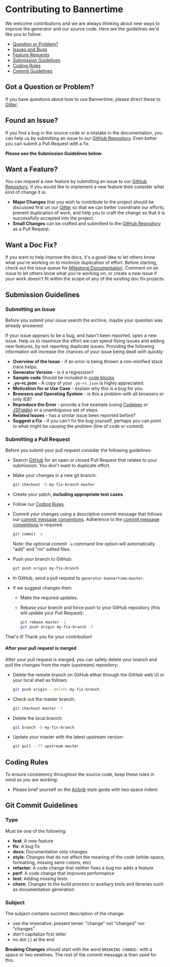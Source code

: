 # Contributing to Bannertime

We welcome contributions and we are always thinking about new ways to improve the generator and our source code. Here are the guidelines we'd like you to follow:

 - [Question or Problem?](#question)
 - [Issues and Bugs](#issue)
 - [Feature Requests](#feature)
 - [Submission Guidelines](#submit)
 - [Coding Rules](#rules)
 - [Commit Guidelines](#commit)

## <a name="question"></a> Got a Question or Problem?
If you have questions about how to use Bannertime, please direct these to [Gitter][gitter].

## <a name="issue"></a> Found an Issue?
If you find a bug in the source code or a mistake in the documentation, you can help us by
submitting an issue to our [GitHub Repository][github]. Even better you can submit a Pull Request with a fix.

**Please see the Submission Guidelines below**.

## <a name="feature"></a> Want a Feature?
You can request a new feature by submitting an issue to our [GitHub Repository][github]. If you would like to
implement a new feature then consider what kind of change it is:

* **Major Changes** that you wish to contribute to the project should be discussed first on our [Gitter][gitter]
so that we can better coordinate our efforts, prevent duplication of work, and help you to craft the change so that
it is successfully accepted into the project.
* **Small Changes** can be crafted and submitted to the [GitHub Repository][github] as a Pull Request.

## <a name="docs"></a> Want a Doc Fix?
If you want to help improve the docs, it's a good idea to let others know what you're working on to
minimize duplication of effort. Before starting, check out the issue queue for [Milestone:Documentation][docs-milestone].
Comment on an issue to let others know what you're working on, or create a new issue if your work
doesn't fit within the scope of any of the existing doc fix projects.

## <a name="submit"></a> Submission Guidelines

### Submitting an Issue
Before you submit your issue search the archive, maybe your question was already answered.

If your issue appears to be a bug, and hasn't been reported, open a new issue.
Help us to maximize the effort we can spend fixing issues and adding new
features, by not reporting duplicate issues.  Providing the following information will increase the
chances of your issue being dealt with quickly:

* **Overview of the Issue** - if an error is being thrown a non-minified stack trace helps.
* **Generator Version** - is it a regression?
* **Sample code** Should be included in [code blocks][github-markdown]
* **.yo-rc.json** - A copy of your `.yo-rc.json` is highly appreciated.
* **Motivation for or Use Case** - explain why this is a bug for you.
* **Browsers and Operating System** - is this a problem with all browsers or only IE8?
* **Reproduce the Error** - provide a live example (using [Codepen][codepen] or
  [JSFiddle][jsfiddle]) or a unambiguous set of steps.
* **Related Issues** - has a similar issue been reported before?
* **Suggest a Fix** - if you can't fix the bug yourself, perhaps you can point to what might be
  causing the problem (line of code or commit)

### Submitting a Pull Request
Before you submit your pull request consider the following guidelines:

* Search [GitHub](https://github.com/pyramidium/generator-bannertime/pulls) for an open or closed Pull Request
  that relates to your submission. You don't want to duplicate effort.
* Make your changes in a new git branch:

     ```bash
     git checkout -b my-fix-branch master
     ```

* Create your patch, **including appropriate test cases**.
* Follow our [Coding Rules](#rules).
* Commit your changes using a descriptive commit message that follows our
  [commit message conventions](#commit-message-format). Adherence to the [commit message conventions](#commit-message-format)
  is required.

     ```bash
     git commit -a
     ```
  Note: the optional commit `-a` command line option will automatically "add" and "rm" edited files.

* Push your branch to GitHub:

    ```bash
    git push origin my-fix-branch
    ```

* In GitHub, send a pull request to `generator-bannertime:master`.
* If we suggest changes then:
  * Make the required updates.
  * Rebase your branch and force push to your GitHub repository (this will update your Pull Request):

    ```bash
    git rebase master -i
    git push origin my-fix-branch -f
    ```

That's it! Thank you for your contribution!

#### After your pull request is merged

After your pull request is merged, you can safely delete your branch and pull the changes
from the main (upstream) repository:

* Delete the remote branch on GitHub either through the GitHub web UI or your local shell as follows:

    ```bash
    git push origin --delete my-fix-branch
    ```

* Check out the master branch:

    ```bash
    git checkout master -f
    ```

* Delete the local branch:

    ```bash
    git branch -D my-fix-branch
    ```

* Update your master with the latest upstream version:

    ```bash
    git pull --ff upstream master
    ```

## <a name="rules"></a> Coding Rules
To ensure consistency throughout the source code, keep these rules in mind as you are working:

* Please brief yourself on the [Airbnb][airbnb] style guide with two space indent.

## <a name="commit"></a> Git Commit Guidelines

### Type
Must be one of the following:

* **feat**: A new feature
* **fix**: A bug fix
* **docs**: Documentation only changes
* **style**: Changes that do not affect the meaning of the code (white-space, formatting, missing
  semi-colons, etc)
* **refactor**: A code change that neither fixes a bug nor adds a feature
* **perf**: A code change that improves performance
* **test**: Adding missing tests
* **chore**: Changes to the build process or auxiliary tools and libraries such as documentation
  generation

### Subject
The subject contains succinct description of the change:

* use the imperative, present tense: "change" not "changed" nor "changes"
* don't capitalize first letter
* no dot (.) at the end

**Breaking Changes** should start with the word `BREAKING CHANGE:` with a space or two newlines. The rest of the commit message is then used for this.

[gitter]: https://gitter.im/pyramidium/generator-bannertime
[airbnb]: https://github.com/airbnb/javascript/tree/master/es5
[codepen]: http://codepen.io
[jsfiddle]: http://jsfiddle.net
[github]: https://github.com/pyramidium/generator-bannertime
[docs-milestone]: https://github.com/pyramidium/generator-bannertime/milestones/Documentation
[github-markdown]: https://help.github.com/articles/github-flavored-markdown/#fenced-code-blocks
